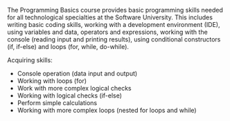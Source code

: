 
The Programming Basics course provides basic programming skills needed for all technological 
specialties at the Software University. This includes writing basic coding skills, working with
a development environment (IDE), using variables and data, operators and expressions, working
with the console (reading input and printing results), using conditional constructors (if, if-else)
 and loops (for, while, do-while).

Acquiring skills:

- Console operation (data input and output)
- Working with loops (for)
- Work with more complex logical checks
- Working with logical checks (if-else)
- Perform simple calculations
- Working with more complex loops (nested for loops and while)
